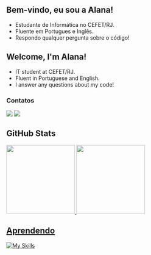 
## Bem-vindo, eu sou a Alana!

<ul>
  <li>Estudante de Informática no CEFET/RJ.
  <li>Fluente em Portugues e Inglês.
  <li>Respondo qualquer pergunta sobre o código!
</ul>

## Welcome, I'm Alana!

<ul>
  <li>IT student at CEFET/RJ.
  <li>Fluent in Portuguese and English.
  <li>I answer any questions about my code!
</ul>

### Contatos
<div>
  <a href="https://www.linkedin.com/in/alana-rodrigues-franzen-b23959238/" target="_blank"><img src="https://img.shields.io/badge/-LinkedIn-%230077B5?style=for-the-badge&logo=linkedin&logoColor=white"></a>  
  <a href="mailto:alana.franzen@aluno.cefet-rj.br"><img src="https://img.shields.io/badge/Microsoft_Outlook-0078D4?style=for-the-badge&logo=microsoft-outlook&logoColor=white"></a>
</div>

## GitHub Stats
<div align="left">
  <a href="https://github.com/Ala-R-F">
  <img height="180em" src="https://github-readme-stats.vercel.app/api?username=Ala-R-F&show_icons=true&theme=tokyonight&include_all_commits=true&count_private=true"/>
  <img height="180em" src="https://github-readme-stats.vercel.app/api/top-langs/?username=Ala-R-F&layout=compact&langs_count=7&theme=tokyonight"/>
</div>

## Aprendendo
  
 [![My Skills](https://skillicons.dev/icons?i=py,html,css,php,c,cpp,java)](https://skillicons.dev)
